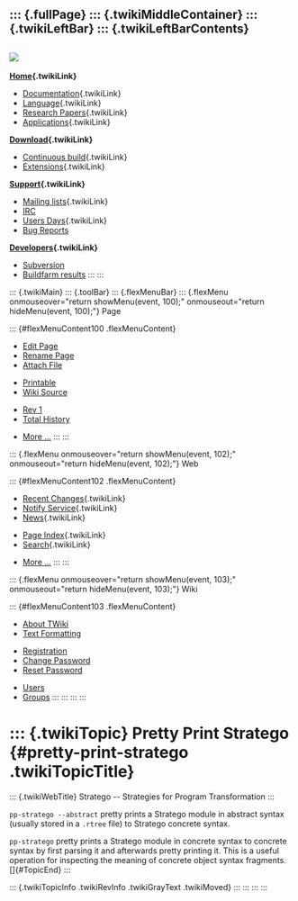 ::: {.fullPage}
::: {.twikiMiddleContainer}
::: {.twikiLeftBar}
::: {.twikiLeftBarContents}
  ----------------------------------------------------------------------------------
  [![](../pub/Stratego/StrategoLogo/StrategoLogoTextlessWhite-100px.png)](WebHome)
  ----------------------------------------------------------------------------------

**[Home](WebHome){.twikiLink}**

-   [Documentation](StrategoDocumentation){.twikiLink}
-   [Language](StrategoLanguage){.twikiLink}
-   [Research Papers](StrategoPublications){.twikiLink}
-   [Applications](StrategoApplication){.twikiLink}

**[Download](StrategoDownload){.twikiLink}**

-   [Continuous build](ContinuousBuild){.twikiLink}
-   [Extensions](AdditionalPackageDownload){.twikiLink}

**[Support](StrategoSupport){.twikiLink}**

-   [Mailing lists](MailingList){.twikiLink}
-   [IRC](irc://irc.freenode.net/#stratego)
-   [Users Days](StrategoUsersDay){.twikiLink}
-   [Bug Reports](http://yellowgrass.org/project/StrategoXT)

**[Developers](StrategoDev){.twikiLink}**

-   [Subversion](https://svn.strategoxt.org/repos/StrategoXT/strategoxt/trunk)
-   [Buildfarm
    results](http://hydra.nixos.org/jobset/strategoxt/strategoxt-release/all)
:::
:::

::: {.twikiMain}
::: {.toolBar}
::: {.flexMenuBar}
::: {.flexMenu onmouseover="return showMenu(event, 100);" onmouseout="return hideMenu(event, 100);"}
Page

::: {#flexMenuContent100 .flexMenuContent}
-   [Edit
    Page](http://www.program-transformation.org/edit/Stratego/PrettyPrintStratego?t=1536825607)
-   [Rename
    Page](http://www.program-transformation.org/rename/Stratego/PrettyPrintStratego)
-   [Attach
    File](http://www.program-transformation.org/attach/Stratego/PrettyPrintStratego)

<!-- -->

-   [Printable](http://www.program-transformation.org/view/Stratego/PrettyPrintStratego?skin=print.pattern)
-   [Wiki
    Source](http://www.program-transformation.org/view/Stratego/PrettyPrintStratego?skin=text&raw=on&contenttype=text/plain)

<!-- -->

-   [Rev
    1](http://www.program-transformation.org/view/Stratego/PrettyPrintStratego?rev=1.1)
-   [Total
    History](http://www.program-transformation.org/rdiff/Stratego/PrettyPrintStratego)

<!-- -->

-   [More
    \...](http://www.program-transformation.org/oops/Stratego/PrettyPrintStratego?template=oopsmore&param1=1.1&param2=1.1)
:::
:::

::: {.flexMenu onmouseover="return showMenu(event, 102);" onmouseout="return hideMenu(event, 102);"}
Web

::: {#flexMenuContent102 .flexMenuContent}
-   [Recent Changes](WebChanges){.twikiLink}
-   [Notify Service](WebNotify){.twikiLink}
-   [News](WebNews){.twikiLink}

<!-- -->

-   [Page Index](WebIndex){.twikiLink}
-   [Search](WebSearch){.twikiLink}

<!-- -->

-   [More
    \...](http://www.program-transformation.org/oops/Stratego/PrettyPrintStratego?template=oopsmore&param1=1.1&param2=1.1)
:::
:::

::: {.flexMenu onmouseover="return showMenu(event, 103);" onmouseout="return hideMenu(event, 103);"}
Wiki

::: {#flexMenuContent103 .flexMenuContent}
-   [About
    TWiki](http://www.program-transformation.org/view/TWiki/WebHome)
-   [Text
    Formatting](http://www.program-transformation.org/view/TWiki/TextFormattingRules)

<!-- -->

-   [Registration](http://www.program-transformation.org/view/TWiki/TWikiRegistration)
-   [Change
    Password](http://www.program-transformation.org/view/TWiki/ChangePassword)
-   [Reset
    Password](http://www.program-transformation.org/view/TWiki/ResetPassword)

<!-- -->

-   [Users](http://www.program-transformation.org/view/Main/TWikiUsers)
-   [Groups](http://www.program-transformation.org/view/Main/TWikiGroups)
:::
:::
:::
:::

::: {.twikiTopic}
Pretty Print Stratego {#pretty-print-stratego .twikiTopicTitle}
=====================

::: {.twikiWebTitle}
Stratego \-- Strategies for Program Transformation
:::

`pp-stratego --abstract` pretty prints a Stratego module in abstract
syntax (usually stored in a `.rtree` file) to Stratego concrete syntax.

`pp-stratego` pretty prints a Stratego module in concrete syntax to
concrete syntax by first parsing it and afterwards pretty printing it.
This is a useful operation for inspecting the meaning of concrete object
syntax fragments.\
[]{#TopicEnd}
:::

::: {.twikiTopicInfo .twikiRevInfo .twikiGrayText .twikiMoved}
:::
:::
:::
:::
